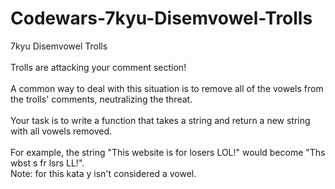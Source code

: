 # Codewars-7kyu-Disemvowel-Trolls
7kyu Disemvowel Trolls
<br><br>
Trolls are attacking your comment section!
<br><br>
A common way to deal with this situation is to remove all of the vowels from the trolls' comments, neutralizing the threat.
<br><br>
Your task is to write a function that takes a string and return a new string with all vowels removed.
<br><br>
For example, the string "This website is for losers LOL!" would become "Ths wbst s fr lsrs LL!".
<br>
Note: for this kata y isn't considered a vowel.

